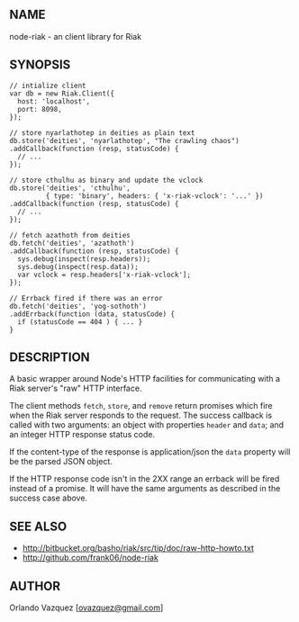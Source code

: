 NAME
----

node-riak - an client library for Riak

SYNOPSIS
--------

    // intialize client
    var db = new Riak.Client({
      host: 'localhost',
      port: 8098,
    });

    // store nyarlathotep in deities as plain text
    db.store('deities', 'nyarlathotep', "The crawling chaos")
    .addCallback(function (resp, statusCode) {
      // ...
    });

    // store cthulhu as binary and update the vclock
    db.store('deities', 'cthulhu',
             { type: 'binary', headers: { 'x-riak-vclock': '...' })
    .addCallback(function (resp, statusCode) {
      // ...
    });

    // fetch azathoth from deities
    db.fetch('deities', 'azathoth')
    .addCallback(function (resp, statusCode) {
      sys.debug(inspect(resp.headers));
      sys.debug(inspect(resp.data));
      var vclock = resp.headers['x-riak-vclock'];
    });

    // Errback fired if there was an error
    db.fetch('deities', 'yog-sothoth')
    .addErrback(function (data, statusCode) {
      if (statusCode == 404 ) { ... }
    }


DESCRIPTION
-----------

A basic wrapper around Node's HTTP facilities for communicating with a Riak
server's "raw" HTTP interface.

The client methods `fetch`, `store`, and `remove` return promises which fire
when the Riak server responds to the request.  The success callback is called
with two arguments: an object with properties `header` and `data`; and an
integer HTTP response status code.

If the content-type of the response is application/json the `data` property
will be the parsed JSON object.

If the HTTP response code isn't in the 2XX range an errback will be fired
instead of a promise. It will have the same arguments as described in the
success case above.


SEE ALSO
--------

* http://bitbucket.org/basho/riak/src/tip/doc/raw-http-howto.txt
* http://github.com/frank06/node-riak


AUTHOR
------

Orlando Vazquez [ovazquez@gmail.com]
